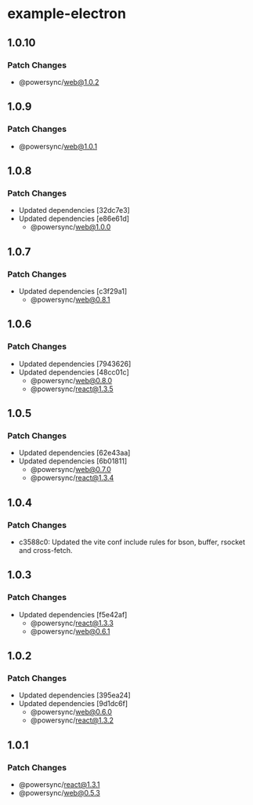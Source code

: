 # example-electron

## 1.0.10

### Patch Changes

- @powersync/web@1.0.2

## 1.0.9

### Patch Changes

- @powersync/web@1.0.1

## 1.0.8

### Patch Changes

- Updated dependencies [32dc7e3]
- Updated dependencies [e86e61d]
  - @powersync/web@1.0.0

## 1.0.7

### Patch Changes

- Updated dependencies [c3f29a1]
  - @powersync/web@0.8.1

## 1.0.6

### Patch Changes

- Updated dependencies [7943626]
- Updated dependencies [48cc01c]
  - @powersync/web@0.8.0
  - @powersync/react@1.3.5

## 1.0.5

### Patch Changes

- Updated dependencies [62e43aa]
- Updated dependencies [6b01811]
  - @powersync/web@0.7.0
  - @powersync/react@1.3.4

## 1.0.4

### Patch Changes

- c3588c0: Updated the vite conf include rules for bson, buffer, rsocket and cross-fetch.

## 1.0.3

### Patch Changes

- Updated dependencies [f5e42af]
  - @powersync/react@1.3.3
  - @powersync/web@0.6.1

## 1.0.2

### Patch Changes

- Updated dependencies [395ea24]
- Updated dependencies [9d1dc6f]
  - @powersync/web@0.6.0
  - @powersync/react@1.3.2

## 1.0.1

### Patch Changes

- @powersync/react@1.3.1
- @powersync/web@0.5.3
